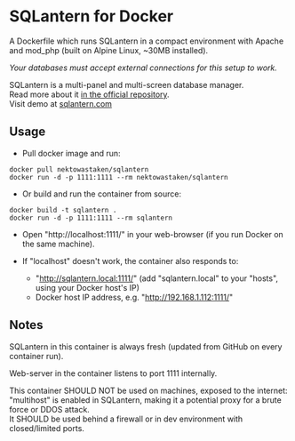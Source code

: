 # SQLantern for Docker
A Dockerfile which runs SQLantern in a compact environment with Apache and mod_php (built on Alpine Linux, ~30MB installed).

_Your databases must accept external connections for this setup to work._

SQLantern is a multi-panel and multi-screen database manager.\
Read more about it [in the official repository](https://github.com/nekto-kotik/sqlantern).\
Visit demo at [sqlantern.com](https://sqlantern.com/)

## Usage
* Pull docker image and run:
```
docker pull nektowastaken/sqlantern
docker run -d -p 1111:1111 --rm nektowastaken/sqlantern
```

* Or build and run the container from source:
```
docker build -t sqlantern .
docker run -d -p 1111:1111 --rm sqlantern
```

* Open "http://localhost:1111/" in your web-browser (if you run Docker on the same machine).

* If "localhost" doesn't work, the container also responds to:
  -  "http://sqlantern.local:1111/" (add "sqlantern.local" to your "hosts", using your Docker host's IP)
  -  Docker host IP address, e.g. "http://192.168.1.112:1111/"

## Notes
SQLantern in this container is always fresh (updated from GitHub on every container run).

Web-server in the container listens to port 1111 internally.

This container SHOULD NOT be used on machines, exposed to the internet: "multihost" is enabled in SQLantern, making it a potential proxy for a brute force or DDOS attack.\
It SHOULD be used behind a firewall or in dev environment with closed/limited ports.
